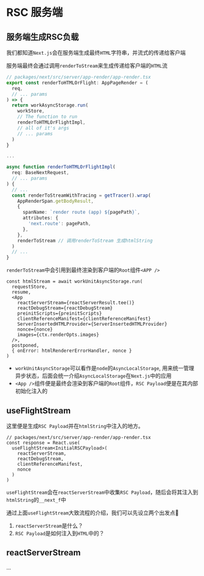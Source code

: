 # RSC 服务端

## 服务端生成RSC负载

我们都知道`Next.js`会在服务端生成最终`HTML`字符串，并流式的传递给客户端

服务端最终会通过调用`renderToStream`来生成传递给客户端的`HTML`流

```ts
// packages/next/src/server/app-render/app-render.tsx
export const renderToHTMLOrFlight: AppPageRender = (
  req,
  // ... params
) => {
  return workAsyncStorage.run(
    workStore,
    // The function to run
    renderToHTMLOrFlightImpl,
    // all of it's args
    // ... params
  )
}

...

async function renderToHTMLOrFlightImpl(
  req: BaseNextRequest,
  // ... params
) {
  // ...
  const renderToStreamWithTracing = getTracer().wrap(
    AppRenderSpan.getBodyResult,
    {
      spanName: `render route (app) ${pagePath}`,
      attributes: {
        'next.route': pagePath,
      },
    },
    renderToStream // 调用renderToStream 生成htmlString
  )
  // ...
}
```

`renderToStream`中会引用到最终渲染到客户端的`Root`组件`<APP />`

```tsx
const htmlStream = await workUnitAsyncStorage.run(
  requestStore,
  resume,
  <App
    reactServerStream={reactServerResult.tee()}
    reactDebugStream={reactDebugStream}
    preinitScripts={preinitScripts}
    clientReferenceManifest={clientReferenceManifest}
    ServerInsertedHTMLProvider={ServerInsertedHTMLProvider}
    nonce={nonce}
    images={ctx.renderOpts.images}
  />,
  postponed,
  { onError: htmlRendererErrorHandler, nonce }
)
```

- `workUnitAsyncStorage`可以看作是`node`的`AsyncLocalStorage`, 用来统一管理异步状态，后面会统一介绍`AsyncLocalStorage`在`Next.js`中的应用
- `<App />`组件便是最终会渲染到客户端的`Root`组件，`RSC Payload`便是在其内部初始化注入的
  
## useFlightStream

这里便是生成`RSC Payload`并在`htmlString`中注入的地方。

```tsx
// packages/next/src/server/app-render/app-render.tsx
const response = React.use(
  useFlightStream<InitialRSCPayload>(
    reactServerStream,
    reactDebugStream,
    clientReferenceManifest,
    nonce
  )
)
```
`useFlightStream`会在`reactServerStream`中收集`RSC Payload`，随后会将其注入到`htmlString`的`__next_f`中


通过上面`useFlightStream`大致流程的介绍，我们可以先设立两个出发点🙋

1. `reactServerStream`是什么？
2. `RSC Payload`是如何注入到`HTML`中的？
  
## reactServerStream
...


